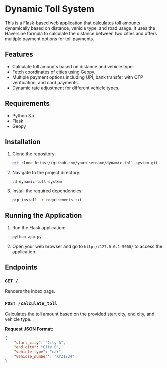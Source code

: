 # Dynamic Toll System

This is a Flask-based web application that calculates toll amounts dynamically based on distance, vehicle type, and road usage. It uses the Haversine formula to calculate the distance between two cities and offers multiple payment options for toll payments.

## Features

- Calculate toll amounts based on distance and vehicle type.
- Fetch coordinates of cities using Geopy.
- Multiple payment options including UPI, bank transfer with OTP verification, and card payments.
- Dynamic rate adjustment for different vehicle types.

## Requirements

- Python 3.x
- Flask
- Geopy

## Installation

1. Clone the repository:
    ```bash
    git clone https://github.com/yourusername/dynamic-toll-system.git
    ```
2. Navigate to the project directory:
    ```bash
    cd dynamic-toll-system
    ```
3. Install the required dependencies:
    ```bash
    pip install -r requirements.txt
    ```

## Running the Application

1. Run the Flask application:
    ```bash
    python app.py
    ```
2. Open your web browser and go to `http://127.0.0.1:5000/` to access the application.

## Endpoints

### `GET /`

Renders the index page.

### `POST /calculate_toll`

Calculates the toll amount based on the provided start city, end city, and vehicle type.

**Request JSON Format:**
```json
{
    "start_city": "City A",
    "end_city": "City B",
    "vehicle_type": "car",
    "vehicle_number": "XYZ1234"
}
